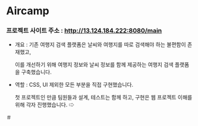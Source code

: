 # Aircamp
### 프로젝트 사이트 주소 : http://13.124.184.222:8080/main
- 개요 : 기존 여행지 검색 플랫폼은 날씨와 여행지를 따로 검색해야 하는 불편함이 존재했고,

  이를 개선하기 위해 여행지 정보와 날씨 정보를 함께 제공하는 여행지 검색 플랫폼을 구축했습니다. 
- 역할 : CSS, UI 제외한 모든 부분을 직접 구현했습니다.
  
  첫 프로젝트인 만큼 팀원들과 설계, 테스트는 함께 하고, 구현은 웹 프로젝트 이해를 위해 각자 진행했습니다.
⇨ 

＃
